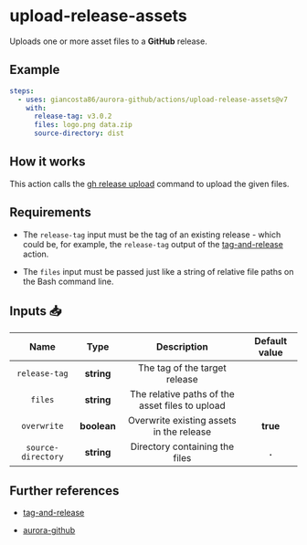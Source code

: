 # upload-release-assets

Uploads one or more asset files to a **GitHub** release.

## Example

```yaml
steps:
  - uses: giancosta86/aurora-github/actions/upload-release-assets@v7
    with:
      release-tag: v3.0.2
      files: logo.png data.zip
      source-directory: dist
```

## How it works

This action calls the [gh release upload](https://cli.github.com/manual/gh_release_upload) command to upload the given files.

## Requirements

- The `release-tag` input must be the tag of an existing release - which could be, for example, the `release-tag` output of the [tag-and-release](../tag-and-release/README.md) action.

- The `files` input must be passed just like a string of relative file paths on the Bash command line.

## Inputs 📥

|        Name        |    Type     |                   Description                   | Default value |
| :----------------: | :---------: | :---------------------------------------------: | :-----------: |
|   `release-tag`    | **string**  |          The tag of the target release          |               |
|      `files`       | **string**  | The relative paths of the asset files to upload |               |
|    `overwrite`     | **boolean** |    Overwrite existing assets in the release     |   **true**    |
| `source-directory` | **string**  |         Directory containing the files          |     **.**     |

## Further references

- [tag-and-release](../tag-and-release/README.md)

- [aurora-github](../../README.md)
